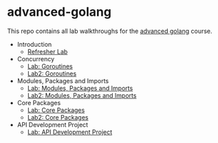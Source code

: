 # advanced-golang

This repo contains all lab walkthroughs for the [advanced golang](https://kodekloud.com/courses/advanced-golang/) course.

* Introduction
    * [Refresher Lab](./docs/01-introduction/01-refresher-lab.md)
* Concurrency
    * [Lab: Goroutines](./docs/02-concurrency/01-goroutines.md)
    * [Lab2: Goroutines](./docs/02-concurrency/02-goroutines.md)
* Modules, Packages and Imports
    * [Lab: Modules, Packages and Imports](./docs/03-modules-packages-and-imports/01-modules-packages-and-imports.md)
    * [Lab2: Modules, Packages and Imports](./docs/03-modules-packages-and-imports/02-modules-packages-and-imports.md)
* Core Packages
    * [Lab: Core Packages](./docs/04-core-packages/01-core-packages.md)
    * [Lab2: Core Packages](./docs/04-core-packages/02-core-packages.md)
* API Development Project
    * [Lab: API Development Project](./docs/05-api-development-project/01-api-development-project.md)
